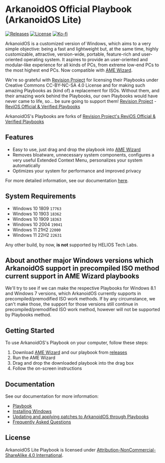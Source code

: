 # ArkanoidOS Official Playbook (ArkanoidOS Lite)
[![Releases](https://img.shields.io/github/v/release/jointhearkanoid/playbook.svg)](https://github.com/jointhearkanoid/playbook/releases)
[![License](https://img.shields.io/static/v1?label=LICENSE&message=CC%20BY-NC-SA&logo=creativecommons)](https://creativecommons.org/licenses/by-nc-sa/4.0/)
[![Ko-fi](https://ko-fi.com/img/githubbutton_sm.svg)]((https://ko-fi.com/arkanoidoscommunity))

ArkanoidOS is a customized version of Windows, which aims to a very simple objective: being a fast and lightweight but, at the same time, highly customizable, attractive, version-wide, portable, feature-rich and user-oriented operating system. It aspires to provide an user-oriented and modular-like experience for all kinds of PCs, from extreme low-end PCs to the most highest end PCs. Now compatible with [AME Wizard](https://ameliorated.io).

We're so grateful with [Revision Project](https://revi.cc) for licensing their Playbooks under Creative Commons CC-BY-NC-SA 4.0 License and for making such amazing Playbooks as (kind of) a replacement for ISOs. Without them, and their amazing work behind the Playbooks, our own Playbooks would have never came to life, so... be sure going to support them! [Revision Project](https://revi.cc) - [ReviOS Official & Verified Playbooks](https://github.com/meetrevision/playbook)

ArkanoidOS's Playbooks are forks of [Revision Project's ReviOS Official & Verified Playbooks](https://github.com/meetrevision/playbook)

## Features

- Easy to use, just drag and drop the playbook into [AME Wizard](https://ameliorated.io)
- Removes bloatware, unnecessary system components, configures a very useful Extended Context Menu, personalizes your system automatically
- Optimizes your system for performance and improved privacy

For more detailed information, see our documentation [here](https://docs-arkanoidos.gitbook.io/arkanoidos-knowledge-base/nuestro-playbook/acerca-del-playbook).

## System Requirements

- Windows 10 1809 `17763`
- Windows 10 1903 `18362`
- Windows 10 1909 `18363`
- Windows 10 2004 `19041`
- Windows 11 21H2 `22000`
- Windows 11 22H2 `22631`

Any other build, by now, **is not** supported by HELIOS Tech Labs.

## About another major Windows versions which ArkanoidOS support in precompiled ISO method current support in AME Wizard playbooks

We'll try to see if we can make the respective Playbooks for Windows 8.1 and Windows 7 versions, which ArkanoidOS currently supports in precompiled/premodified ISO work methods. If by any circumstance, we can't make those, the support for those versions still continue in precompiled/premodified ISO work method, however will not be supported by Playbooks method.

## Getting Started

To use ArkanoidOS's Playbook on your computer, follow these steps:

1. Download [AME Wizard](https://ameliorated.io) and our playbook from [releases](https://github.com/jointhearkanoid/playbook/releases)
2. Run the AME Wizard
3. Drag and drop the downloaded playbook into the drag box
4. Follow the on-screen instructions

## Documentation

See our documentation for more information:

- [Playbook](https://docs-arkanoidos.gitbook.io/arkanoidos-knowledge-base/nuestro-playbook/acerca-del-playbook)
- [Installing Windows](https://docs-arkanoidos.gitbook.io/arkanoidos-knowledge-base/nuestro-playbook/instalando-windows-de-manera-oficial-para-el-playbook)
- [Updating and applying patches to ArkanoidOS through Playbooks](https://docs-arkanoidos.gitbook.io/arkanoidos-knowledge-base/nuestro-playbook/actualizando-y-aplicando-parches-mediante-el-playbook)
- [Frequently Asked Questions](https://docs-arkanoidos.gitbook.io/arkanoidos-knowledge-base/faqs/preguntas-frecuentes)

## License

ArkanoidOS Lite Playbook is licensed under [Attribution-NonCommercial-ShareAlike 4.0 International](https://creativecommons.org/licenses/by-nc-sa/4.0/).
